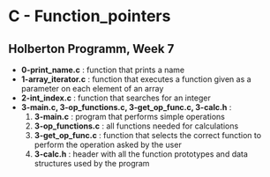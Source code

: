 <h1>C - Function_pointers</h1>
<h2>Holberton Programm, Week 7</h2>
<ul>
<li><strong>0-print_name.c</strong> : function that prints a name</li>
<li><strong>1-array_iterator.c</strong> : function that executes a function given as a parameter on each element of an array</li>
<li><strong>2-int_index.c</strong> : function that searches for an integer</li>
<li><strong>3-main.c, 3-op_functions.c, 3-get_op_func.c, 3-calc.h</strong> :
	<ol>
	<li><strong>3-main.c</strong> : program that performs simple operations</li>
	<li><strong>3-op_functions.c</strong> : all functions needed for calculations</li>
	<li><strong>3-get_op_func.c</strong> : function that selects the correct function to perform the operation asked by the user</li>
	<li><strong>3-calc.h</strong> : header with all the function prototypes and data structures used by the program</li>
	</ol>
</ul>
